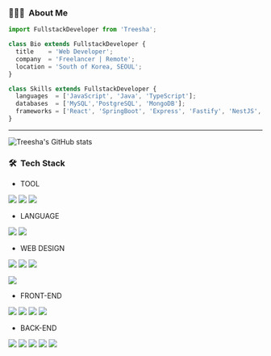 
### 👨🏻‍💻 &nbsp;About Me

```js
import FullstackDeveloper from 'Treesha';

class Bio extends FullstackDeveloper {
  title    = 'Web Developer';
  company  = 'Freelancer | Remote';
  location = 'South of Korea, SEOUL';
}

class Skills extends FullstackDeveloper {
  languages  = ['JavaScript', 'Java', 'TypeScript'];
  databases  = ['MySQL','PostgreSQL', 'MongoDB'];
  frameworks = ['React', 'SpringBoot', 'Express', 'Fastify', 'NestJS', 'Next.js'];
}
```
----
![Treesha's GitHub stats](https://github-readme-stats.vercel.app/api?username=lappeelilly&show_icons=true&theme=default)

### 🛠 &nbsp;Tech Stack
- TOOL

<a href="#" target="_blank"><img src="https://img.shields.io/badge/Hashnode-2962FF?style=for-the-badge&logo=hashnode&logoColor=FFFFFF"/></a>
<a href="#" target="_blank"><img src="https://img.shields.io/badge/Postman-FF6C37?style=for-the-badge&logo=postman&logoColor=FFFFFF"/></a>
<a href="#" target="_blank"><img src="https://img.shields.io/badge/Miro-050038?style=for-the-badge&logo=miro&logoColor=FFFFFF"/></a>

- LANGUAGE

<a href="#" target="_blank"><img src="https://img.shields.io/badge/JavaScript-F7DF1E?style=for-the-badge&logo=javascript&logoColor=FFFFFF"/></a>
<a href="#" target="_blank"><img src="https://img.shields.io/badge/TypeScript-3178C6?style=for-the-badge&logo=typescript&logoColor=FFFFFF"/></a>
- WEB DESIGN

<a href="#" target="_blank"><img src="https://img.shields.io/badge/Webflow-4353FF?style=for-the-badge&logo=webflow&logoColor=FFFFFF"/></a>
<a href="#" target="_blank"><img src="https://img.shields.io/badge/Figma-F24E1E?style=for-the-badge&logo=figma&logoColor=FFFFFF"/></a>
<a href="#" target="_blank"><img src="https://img.shields.io/badge/Illustrator-FF9A00?style=for-the-badge&logo=adobeillustrator&logoColor=FFFFFF"/></a>

<a href="#" target="_blank"><img src="https://img.shields.io/badge/Tailwind CSS-06B6D4?style=for-the-badge&logo=tailwindcss&logoColor=FFFFFF"/></a>

- FRONT-END

<a href="#" target="_blank"><img src="https://img.shields.io/badge/React-61DAFB?style=for-the-badge&logo=react&logoColor=FFFFFF"/></a>
<a href="#" target="_blank"><img src="https://img.shields.io/badge/Next.js-000000?style=for-the-badge&logo=next.js&logoColor=FFFFFF"/></a>
<a href="#" target="_blank"><img src="https://img.shields.io/badge/CSS3-1572B6?style=for-the-badge&logo=css3&logoColor=FFFFFF"/></a>
<a href="#" target="_blank"><img src="https://img.shields.io/badge/HTML5-E34F26?style=for-the-badge&logo=html5&logoColor=FFFFFF"/></a>  
- BACK-END

<a href="#" target="_blank"><img src="https://img.shields.io/badge/Spring-6DB33F?style=for-the-badge&logo=spring&logoColor=FFFFFF"/></a>
<a href="#" target="_blank"><img src="https://img.shields.io/badge/Spring Boot-6DB33F?style=for-the-badge&logo=springboot&logoColor=FFFFFF"/></a>
<a href="#" target="_blank"><img src="https://img.shields.io/badge/Express-000000?style=for-the-badge&logo=express&logoColor=FFFFFF"/></a>
<a href="#" target="_blank"><img src="https://img.shields.io/badge/Fastify-000000?style=for-the-badge&logo=fastify&logoColor=FFFFFF"/></a>
<a href="#" target="_blank"><img src="https://img.shields.io/badge/NestJS-E0234E?style=for-the-badge&logo=nestjs&logoColor=FFFFFF"/></a>

